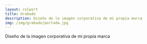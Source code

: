 ```yaml
---
layout: colport
title: Grabado
description: Diseño de la imagen corporativa de mi propia marca
img: /img/grabado/portada.jpg
---
```


Diseño de la imagen corporativa de mi propia marca


<div class="section group">
        <div class="col span_12_of_12">
	  <img class="image_enlarge" src="{{ site.baseurl }}/img/grabado/merlu.jpg" alt=""/>
	</div>
</div>
